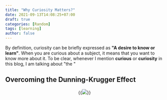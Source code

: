 ```yaml
---
title: "Why Curiosity Matters?"
date: 2021-09-13T14:08:25+07:00
draft: true
categories: [Random]
tags: [learning]
author: false
---
```


<!-- Outline:

- Statement: What is curiosity?, distinguish between being curious with knowledge and personal stuffs
- The important of curiosity in learning and an illustration with DKE
- Curiosity in a rapidly changing world -->


By definition, curiosity can be briefly expressed as **"A desire to know or learn"**. When you are curious about a subject, it means that you want to know more about it. To be clear, whenever I mention **curious** or **curiosity** in this blog, I am talking about "the "

<!-- <a href="https://en.wikipedia.org/wiki/Heraclitus">Heraclitus</a>, an Ancient Greek philosopher once said, **“Change is the only constant in life”**. -->

<!--more-->

## Overcoming the Dunning-Krugger Effect

<center> {{<image src="DKE-large.png" src_s="DKE-small.png" caption="The Dunning-Krugger wiggle">}} </center>
